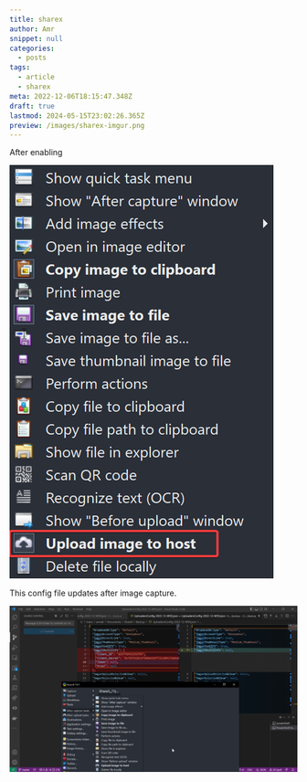 ```yaml
---
title: sharex
author: Amr
snippet: null
categories:
  - posts
tags:
  - article
  - sharex
meta: 2022-12-06T18:15:47.348Z
draft: true
lastmod: 2024-05-15T23:02:26.365Z
preview: /images/sharex-imgur.png
---
```


After enabling

![](/assets/images/sharex-upload-task-imgur.png)

This config file updates after image capture.

![](/assets/images/sharex-imgur.png)